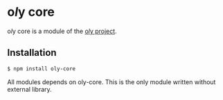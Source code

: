 # o*l*y core

o*l*y core is a module of the [o*l*y project](https://noly.me/oly).

## Installation

```bash
$ npm install oly-core
```

All modules depends on oly-core. This is the only module written without external library.

